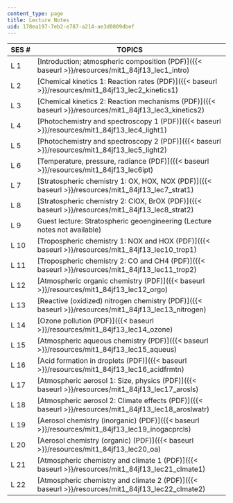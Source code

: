 ```yaml
---
content_type: page
title: Lecture Notes
uid: 178ea197-7eb2-e787-a214-ae3d0809dbef
---
```


| SES # | TOPICS |
| --- | --- |
| L 1 | [Introduction; atmospheric composition (PDF)]({{< baseurl >}}/resources/mit1_84jf13_lec1_intro) |
| L 2 | [Chemical kinetics 1: Reaction rates (PDF)]({{< baseurl >}}/resources/mit1_84jf13_lec2_kinetics1) |
| L 3 | [Chemical kinetics 2: Reaction mechanisms (PDF)]({{< baseurl >}}/resources/mit1_84jf13_lec3_kinetics2) |
| L 4 | [Photochemistry and spectroscopy 1 (PDF)]({{< baseurl >}}/resources/mit1_84jf13_lec4_light1) |
| L 5 | [Photochemistry and spectroscopy 2 (PDF)]({{< baseurl >}}/resources/mit1_84jf13_lec5_light2) |
| L 6 | [Temperature, pressure, radiance (PDF)]({{< baseurl >}}/resources/mit1_84jf13_lec6ipt) |
| L 7 | [Stratospheric chemistry 1: OX, HOX, NOX (PDF)]({{< baseurl >}}/resources/mit1_84jf13_lec7_strat1) |
| L 8 | [Stratospheric chemistry 2: ClOX, BrOX (PDF)]({{< baseurl >}}/resources/mit1_84jf13_lec8_strat2) |
| L 9 | Guest lecture: Stratospheric geoengineering (Lecture notes not available) |
| L 10 | [Tropospheric chemistry 1: NOX and HOX (PDF)]({{< baseurl >}}/resources/mit1_84jf13_lec10_trop1) |
| L 11 | [Tropospheric chemistry 2: CO and CH4 (PDF)]({{< baseurl >}}/resources/mit1_84jf13_lec11_trop2) |
| L 12 | [Atmospheric organic chemistry (PDF)]({{< baseurl >}}/resources/mit1_84jf13_lec12_orgo) |
| L 13 | [Reactive (oxidized) nitrogen chemistry (PDF)]({{< baseurl >}}/resources/mit1_84jf13_lec13_nitrogen) |
| L 14 | [Ozone pollution (PDF)]({{< baseurl >}}/resources/mit1_84jf13_lec14_ozone) |
| L 15 | [Atmospheric aqueous chemistry (PDF)]({{< baseurl >}}/resources/mit1_84jf13_lec15_aqueus) |
| L 16 | [Acid formation in droplets (PDF)]({{< baseurl >}}/resources/mit1_84jf13_lec16_acidfrmtn) |
| L 17 | [Atmospheric aerosol 1: Size, physics (PDF)]({{< baseurl >}}/resources/mit1_84jf13_lec17_arosls) |
| L 18 | [Atmospheric aerosol 2: Climate effects (PDF)]({{< baseurl >}}/resources/mit1_84jf13_lec18_aroslwatr) |
| L 19 | [Aerosol chemistry (inorganic) (PDF)]({{< baseurl >}}/resources/mit1_84jf13_lec19_inogacprcls) |
| L 20 | [Aerosol chemistry (organic) (PDF)]({{< baseurl >}}/resources/mit1_84jf13_lec20_oa) |
| L 21 | [Atmospheric chemistry and climate 1 (PDF)]({{< baseurl >}}/resources/mit1_84jf13_lec21_clmate1) |
| L 22 | [Atmospheric chemistry and climate 2 (PDF)]({{< baseurl >}}/resources/mit1_84jf13_lec22_clmate2)